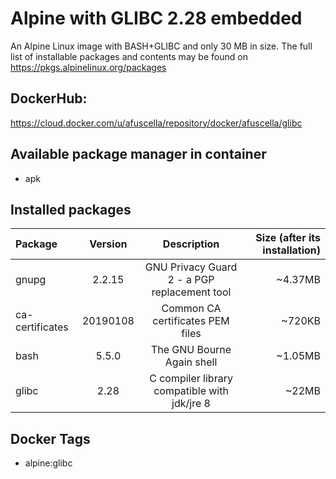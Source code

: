 # Alpine with GLIBC 2.28 embedded

An Alpine Linux image with BASH+GLIBC and only 30 MB in size. 
The full list of installable packages and contents may be found on https://pkgs.alpinelinux.org/packages

## DockerHub: 
https://cloud.docker.com/u/afuscella/repository/docker/afuscella/glibc

## Available package manager in container

* apk

## Installed packages

Package         | Version   | Description                                  | Size (after its installation)
:-------------- |:---------:|:--------------------------------------------:|------------------------------:
gnupg           | 2.2.15    | GNU Privacy Guard 2 - a PGP replacement tool | ~4.37MB
ca-certificates | 20190108  | Common CA certificates PEM files             | ~720KB
bash            | 5.5.0     | The GNU Bourne Again shell                   | ~1.05MB
glibc           | 2.28      | C compiler library compatible with jdk/jre 8 | ~22MB

## Docker Tags
* alpine:glibc
